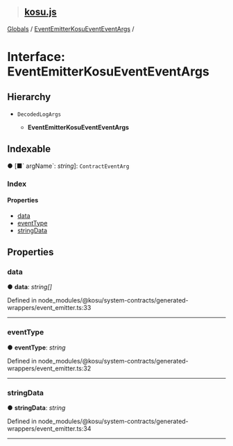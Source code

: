 > ## [kosu.js](../README.md)

[Globals](../globals.md) / [EventEmitterKosuEventEventArgs](eventemitterkosueventeventargs.md) /

# Interface: EventEmitterKosuEventEventArgs

## Hierarchy

* `DecodedLogArgs`

  * **EventEmitterKosuEventEventArgs**

## Indexable

● \[■&#x60; argName&#x60;: *string*\]: `ContractEventArg`

### Index

#### Properties

* [data](eventemitterkosueventeventargs.md#data)
* [eventType](eventemitterkosueventeventargs.md#eventtype)
* [stringData](eventemitterkosueventeventargs.md#stringdata)

## Properties

###  data

● **data**: *string[]*

Defined in node_modules/@kosu/system-contracts/generated-wrappers/event_emitter.ts:33

___

###  eventType

● **eventType**: *string*

Defined in node_modules/@kosu/system-contracts/generated-wrappers/event_emitter.ts:32

___

###  stringData

● **stringData**: *string*

Defined in node_modules/@kosu/system-contracts/generated-wrappers/event_emitter.ts:34

___